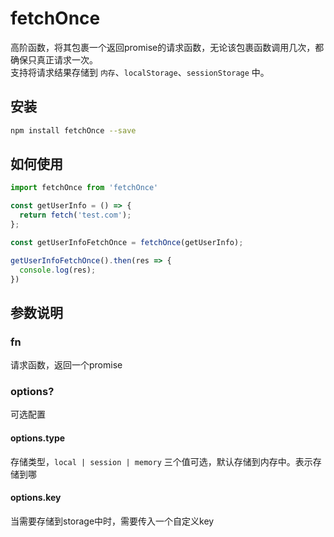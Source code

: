 # fetchOnce
高阶函数，将其包裹一个返回promise的请求函数，无论该包裹函数调用几次，都确保只真正请求一次。<br>
支持将请求结果存储到 `内存`、`localStorage`、`sessionStorage` 中。


## 安装
```bash
npm install fetchOnce --save
```


## 如何使用
```js
import fetchOnce from 'fetchOnce'

const getUserInfo = () => {
  return fetch('test.com');
};

const getUserInfoFetchOnce = fetchOnce(getUserInfo);

getUserInfoFetchOnce().then(res => {
  console.log(res);
})
```


## 参数说明
### fn
请求函数，返回一个promise

### options?
可选配置

#### options.type
存储类型，`local | session | memory` 三个值可选，默认存储到内存中。表示存储到哪

#### options.key
当需要存储到storage中时，需要传入一个自定义key
